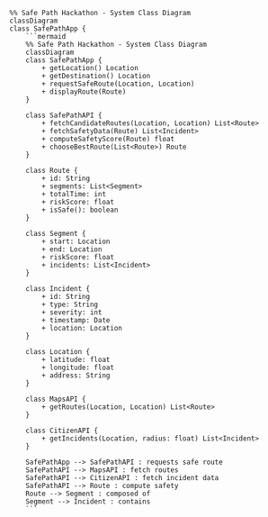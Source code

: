 ```mermaid
%% Safe Path Hackathon - System Class Diagram
classDiagram
class SafePathApp {
    ```mermaid
    %% Safe Path Hackathon - System Class Diagram
    classDiagram
    class SafePathApp {
        + getLocation() Location
        + getDestination() Location
        + requestSafeRoute(Location, Location)
        + displayRoute(Route)
    }

    class SafePathAPI {
        + fetchCandidateRoutes(Location, Location) List<Route>
        + fetchSafetyData(Route) List<Incident>
        + computeSafetyScore(Route) float
        + chooseBestRoute(List<Route>) Route
    }

    class Route {
        + id: String
        + segments: List<Segment>
        + totalTime: int
        + riskScore: float
        + isSafe(): boolean
    }

    class Segment {
        + start: Location
        + end: Location
        + riskScore: float
        + incidents: List<Incident>
    }

    class Incident {
        + id: String
        + type: String
        + severity: int
        + timestamp: Date
        + location: Location
    }

    class Location {
        + latitude: float
        + longitude: float
        + address: String
    }

    class MapsAPI {
        + getRoutes(Location, Location) List<Route>
    }

    class CitizenAPI {
        + getIncidents(Location, radius: float) List<Incident>
    }

    SafePathApp --> SafePathAPI : requests safe route
    SafePathAPI --> MapsAPI : fetch routes
    SafePathAPI --> CitizenAPI : fetch incident data
    SafePathAPI --> Route : compute safety
    Route --> Segment : composed of
    Segment --> Incident : contains
    ```